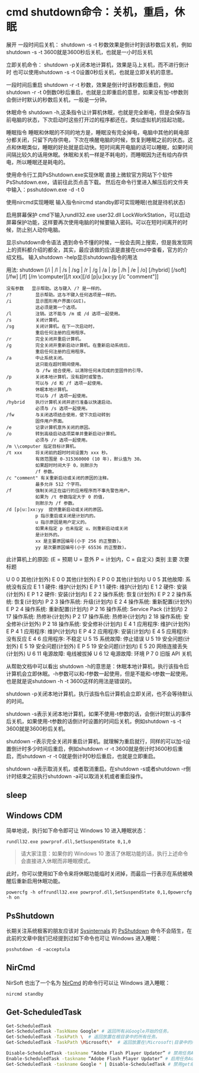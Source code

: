 # cmd shutdown命令：关机，重启，休眠

展开
一段时间后关机：
shutdown -s -t 秒数效果是倒计时到该秒数后关机，例如shutdown -s -t 3600就是3600秒后关机，也就是一小时后关机

立即关机命令：
shutdown -p关闭本地计算机，效果是马上关机，而不进行倒计时
也可以使用shutdown -s -t 0设置0秒后关机，也就是立即关机的意思。

一段时间后重启
shutdown -r -t 秒数，效果是倒计时该秒数后重启，例如shutdown -r -t 0倒数0秒后重启，也就是立即重启的意思，如果没有加-t参数则会倒计时默认的秒数后关机，一般是一分钟。

休眠命令
shutdown -h,这条指令让计算机休眠，也就是完全断电，但是会保存当前电脑的状态，下次启动时这些打开过的程序都还在。类似虚拟机的挂起功能。

睡眠指令
睡眠和休眠的不同的地方是，睡眠没有完全掉电，电脑中其他的耗电部分都关闭，只留下内存供电，下次在唤醒电脑的时候，恢复到睡眠之前的状态。这点和休眠类似，睡眠的好处就是启动快。短时间离开电脑的话可以睡眠，如果时间间隔比较久的话用休眠。休眠和关机一样是不耗电的，而睡眠因为还有给内存供电，所以睡眠还是耗电的。

使用命令行工具PsShutdown.exe实现休眠
直接上微软官方网站下个软件PsShutdown.exe，请前往此页点击下载。
然后在命令行里进入解压后的文件夹中输入：psshutdown.exe -d -t 0

使用nircmd实现睡眠
输入指令nircmd standby即可实现睡眠(也就是待机状态)

启用屏幕保护
cmd下输入rundll32.exe user32.dll LockWorkStation，可以启动屏幕保护功能，这样要再次使用电脑的时候要输入密码。可以在短时间离开的时候，防止别人动你电脑。

显示shutdown命令语法
遇到命令不懂的时候，一般会去网上搜索，但是我发现网上的资料都介绍的都全，其实，最应该做的应该是直接在cmd中查看，官方的介绍文档。
输入shutdown -help显示shutdown指令的用法

用法: shutdown [/i | /l | /s | /sg | /r | /g | /a | /p | /h | /e | /o] [/hybrid] [/soft] [/fw] [/f]
    [/m \\computer][/t xxx][/d [p|u:]xx:yy [/c "comment"]]

    没有参数   显示帮助。这与键入 /? 是一样的。
    /?         显示帮助。这与不键入任何选项是一样的。
    /i         显示图形用户界面(GUI)。
               这必须是第一个选项。
    /l         注销。这不能与 /m 或 /d 选项一起使用。
    /s         关闭计算机。
    /sg        关闭计算机。在下一次启动时，
               重启任何注册的应用程序。
    /r         完全关闭并重启计算机。
    /g         完全关闭并重新启动计算机。在重新启动系统后，
               重启任何注册的应用程序。
    /a         中止系统关闭。
               这只能在超时期间使用。
               与 /fw 结合使用，以清除任何未完成的至固件的引导。
    /p         关闭本地计算机，没有超时或警告。
               可以与 /d 和 /f 选项一起使用。
    /h         休眠本地计算机。
               可以与 /f 选项一起使用。
    /hybrid    执行计算机关闭并进行准备以快速启动。
               必须与 /s 选项一起使用。
    /fw        与关闭选项结合使用，使下次启动转到
               固件用户界面。
    /e         记录计算机意外关闭的原因。
    /o         转到高级启动选项菜单并重新启动计算机。
               必须与 /r 选项一起使用。
    /m \\computer 指定目标计算机。
    /t xxx     将关闭前的超时时间设置为 xxx 秒。
               有效范围是 0-315360000 (10 年)，默认值为 30。
               如果超时时间大于 0，则默示为
               /f 参数。
    /c "comment" 有关重新启动或关闭的原因的注释。
               最多允许 512 个字符。
    /f         强制关闭正在运行的应用程序而不事先警告用户。
               如果为 /t 参数指定大于 0 的值，
               则默示为 /f 参数。
    /d [p|u:]xx:yy  提供重新启动或关闭的原因。
               p 指示重启或关闭是计划内的。
               u 指示原因是用户定义的。
               如果未指定 p 也未指定 u，则重新启动或关闭
               是计划外的。
               xx 是主要原因编号(小于 256 的正整数)。
               yy 是次要原因编号(小于 65536 的正整数)。

此计算机上的原因:
(E = 预期 U = 意外 P = 计划内，C = 自定义)
类别    主要    次要    标题

 U      0       0       其他(计划外)
E       0       0       其他(计划外)
E P     0       0       其他(计划内)
 U      0       5       其他故障: 系统没有反应
E       1       1       硬件: 维护(计划外)
E P     1       1       硬件: 维护(计划内)
E       1       2       硬件: 安装(计划外)
E P     1       2       硬件: 安装(计划内)
E       2       2       操作系统: 恢复(计划外)
E P     2       2       操作系统: 恢复(计划内)
  P     2       3       操作系统: 升级(计划内)
E       2       4       操作系统: 重新配置(计划外)
E P     2       4       操作系统: 重新配置(计划内)
  P     2       16      操作系统: Service Pack (计划内)
        2       17      操作系统: 热修补(计划外)
  P     2       17      操作系统: 热修补(计划内)
        2       18      操作系统: 安全修补(计划外)
  P     2       18      操作系统: 安全修补(计划内)
E       4       1       应用程序: 维护(计划外)
E P     4       1       应用程序: 维护(计划内)
E P     4       2       应用程序: 安装(计划内)
E       4       5       应用程序: 没有反应
E       4       6       应用程序: 不稳定
 U      5       15      系统故障: 停止错误
 U      5       19      安全问题(计划外)
E       5       19      安全问题(计划外)
E P     5       19      安全问题(计划内)
E       5       20      网络连接丢失(计划外)
 U      6       11      电源故障: 电线被拔掉
 U      6       12      电源故障: 环境
  P     7       0       旧版 API 关机

从帮助文档中可以看出
shutdown -h的意思是：休眠本地计算机，执行该指令后计算机会立即休眠。-h参数可以和-f参数一起使用，但是不能和-t参数一起使用。也是就是说shutdown -h -t 3600这样的用法是错误的。

shutdown -p关闭本地计算机，执行该指令后计算机会立即关闭，也不会等待默认的时间。

shutdown -s表示关闭本地计算机，如果不使用-t参数的话，会倒计时默认的事件后关机，如果使用-t参数的话倒计时设置的时间后关机，例如shutdown -s -t 3600就是3600秒后关机。

shutdown -r表示完全关闭并重启计算机。就理解为重启就行，同样的可以加-t设置倒计时多少时间后重启，例如shutdown -r -t 3600就是倒计时3600秒后重启，而shutdown -r -t 0就是倒计时0秒后重启，也就是立即重启。

shutdown -a表示取消关机，或者取消重启。在shutdown -s或者shutdown -r倒计时结束之前执行shutdown -a可以取消关机或者重启操作。

## sleep

## Windows CDM

简单地说，执行如下命令即可让 Windows 10 进入睡眠状态：

```
rundll32.exe powrprof.dll,SetSuspendState 0,1,0
```

> 请大家注意：如果你的 Windows 10 激活了休眠功能的话，执行上述命令会直接进入休眠而非睡眠模式。

此时，你可以使用如下命令来将休眠功能临时关闭掉，而最后一行表示在系统被唤醒后重新启用休眠功能。

```
powercfg -h offrundll32.exe powrprof.dll,SetSuspendState 0,1,0powercfg -h on
```

## PsShutdown

长期关注系统极客的朋友应该对 [Sysinternals](http://www.sysgeek.cn/tag/sysinternals/) 的 [PsShutdown](http://www.sysgeek.cn/sysinternals-pstools/) 命令不会陌生，在此前的文章中我们已经提到过如下命令也可让 Windows 进入睡眠：

```
psshutdown -d –acceptula
```

## NirCmd

NirSoft 也出了一个名为 [NirCmd](http://www.nirsoft.net/utils/nircmd.html) 的命令行可以让 Windows 进入睡眠：

```
nircmd standby
```

## Get-ScheduledTask

``` bash
Get-ScheduledTask
Get-ScheduledTask -TaskName Google* # 返回所有从Google开始的任务。
Get-ScheduledTask -TaskPath \  # 返回放置在根目录中的所有任务。
Get-ScheduledTask -TaskPath \Microsoft\*  # 返回放置在\Microsoft\目录中的所有任务。

Disable-ScheduledTask -taskname “Adobe Flash Player Updater” # 禁用任务Adobe Flash Player Updater。
Enable-ScheduledTask -taskname “Adobe Flash Player Updater” # 启用任务Adobe Flash Player Updater。
Get-ScheduledTask -taskname Google * | Disable-ScheduledTask # 禁用get命令返回的所有任务（从Google开始）
```

